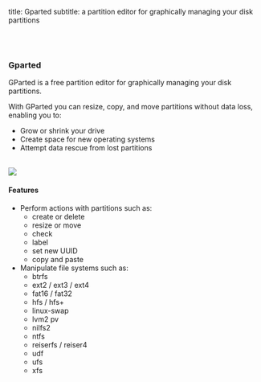 title: Gparted
subtitle: a partition editor for graphically managing your disk partitions

<br>
<br>

### Gparted
GParted is a free partition editor for graphically managing your disk partitions.

With GParted you can resize, copy, and move partitions without data loss, enabling you to:

- Grow or shrink your drive
- Create space for new operating systems
- Attempt data rescue from lost partitions

<br>

<img class="dimg" src="{{ url_for('static', filename='images/gparted.png')}}">

<br>

#### Features

- Perform actions with partitions such as:
    - create or delete
    - resize or move
    - check
    - label
    - set new UUID
    - copy and paste
- Manipulate file systems such as:
    - btrfs
    - ext2 / ext3 / ext4
    - fat16 / fat32
    - hfs / hfs+
    - linux-swap
    - lvm2 pv
    - nilfs2
    - ntfs
    - reiserfs / reiser4
    - udf
    - ufs
    - xfs
